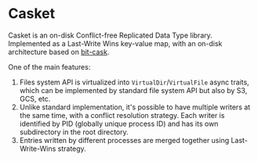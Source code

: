 # Casket

Casket is an on-disk Conflict-free Replicated Data Type library. Implemented as a Last-Write Wins key-value map,
with an on-disk architecture based on [bit-cask](https://arpitbhayani.me/blogs/bitcask/).

One of the main features:

1. Files system API is virtualized into `VirtualDir`/`VirtualFile` async traits, which can be implemented by standard
   file system API but also by S3, GCS, etc.
2. Unlike standard implementation, it's possible to have multiple writers at the same time, with a conflict resolution
   strategy. Each writer is identified by PID (globally unique process ID) and has its own subdirectory in the root
   directory.
3. Entries written by different processes are merged together using Last-Write-Wins strategy.